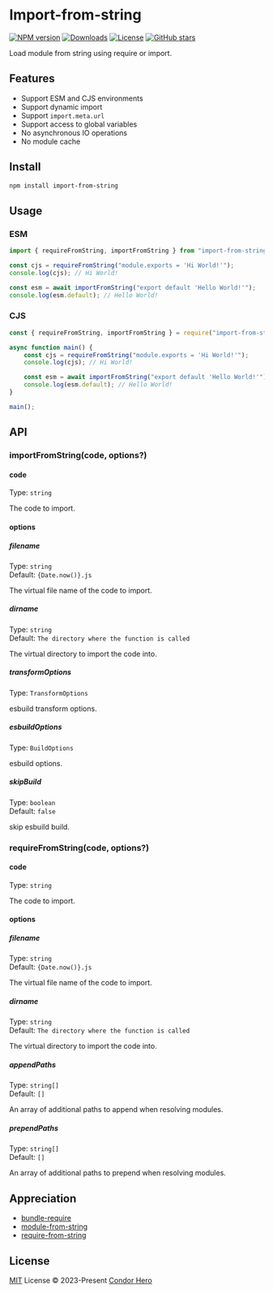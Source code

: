 # Import-from-string

[![NPM version](https://img.shields.io/npm/v/import-from-string)](https://www.npmjs.com/package/import-from-string)
[![Downloads](https://img.shields.io/npm/dw/import-from-string)](https://www.npmjs.com/package/import-from-string)
[![License](https://img.shields.io/npm/l/import-from-string)](https://github.com/condorheroblog/import-from-string/blob/main/LICENSE)
[![GitHub stars](https://img.shields.io/github/stars/condorheroblog/import-from-string)](https://github.com/condorheroblog/import-from-string/blob/main/packages/import-from-string)

Load module from string using require or import.

## Features

- Support ESM and CJS environments
- Support dynamic import
- Support `import.meta.url`
- Support access to global variables
- No asynchronous IO operations
- No module cache

## Install

```bash
npm install import-from-string
```

## Usage

### ESM

```mjs
import { requireFromString, importFromString } from "import-from-string";

const cjs = requireFromString("module.exports = 'Hi World!'");
console.log(cjs); // Hi World!

const esm = await importFromString("export default 'Hello World!'");
console.log(esm.default); // Hello World!
```

### CJS

```cjs
const { requireFromString, importFromString } = require("import-from-string");

async function main() {
	const cjs = requireFromString("module.exports = 'Hi World!'");
	console.log(cjs); // Hi World!

	const esm = await importFromString("export default 'Hello World!'");
	console.log(esm.default); // Hello World!
}

main();
```

## API

### importFromString(code, options?)

#### code

Type: `string`

The code to import.

#### options

##### filename

Type: `string`\
Default: `{Date.now()}.js`

The virtual file name of the code to import.

##### dirname

Type: `string`\
Default: `The directory where the function is called`

The virtual directory to import the code into.

##### transformOptions

Type: `TransformOptions`

esbuild transform options.

##### esbuildOptions

Type: `BuildOptions`

esbuild options.

##### skipBuild

Type: `boolean`\
Default: `false`

skip esbuild build.


### requireFromString(code, options?)

#### code

Type: `string`

The code to import.

#### options

##### filename

Type: `string`\
Default: `{Date.now()}.js`

The virtual file name of the code to import.

##### dirname

Type: `string`\
Default: `The directory where the function is called`

The virtual directory to import the code into.

##### appendPaths

Type: `string[]`\
Default: `[]`

An array of additional paths to append when resolving modules.

##### prependPaths

Type: `string[]`\
Default: `[]`

An array of additional paths to prepend when resolving modules.

## Appreciation

- [bundle-require](https://github.com/egoist/bundle-require)
- [module-from-string](https://github.com/exuanbo/module-from-string)
- [require-from-string](https://github.com/floatdrop/require-from-string)

## License

[MIT](https://github.com/condorheroblog/import-from-string/blob/main/LICENSE) License © 2023-Present [Condor Hero](https://github.com/condorheroblog)
